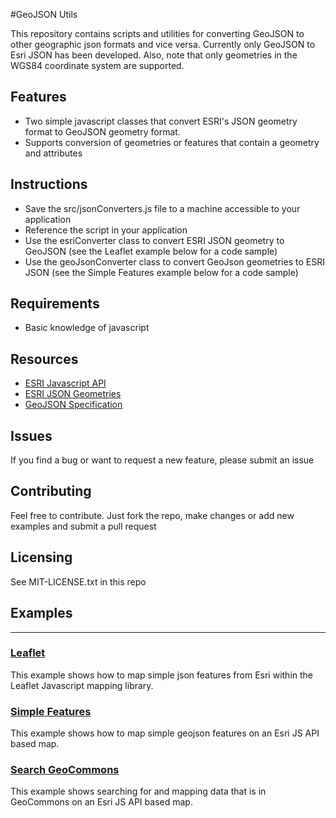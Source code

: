 #GeoJSON Utils

This repository contains scripts and utilities for converting GeoJSON to other geographic json formats and vice versa. Currently only GeoJSON to Esri JSON has been developed. Also, note that only geometries in the WGS84 coordinate system are supported.

## Features

* Two simple javascript classes that convert ESRI's JSON geometry format to GeoJSON geometry format.
* Supports conversion of geometries or features that contain a geometry and attributes

## Instructions

* Save the src/jsonConverters.js file to a machine accessible to your application
* Reference the script in your application
* Use the esriConverter class to convert ESRI JSON geometry to GeoJSON (see the Leaflet example below for a code sample)
* Use the geoJsonConverter class to convert GeoJson geometries to ESRI JSON (see the Simple Features example below for a code sample)

## Requirements

* Basic knowledge of javascript

## Resources

* [ESRI Javascript API](http://help.arcgis.com/en/webapi/javascript/arcgis)
* [ESRI JSON Geometries](http://resources.arcgis.com/en/help/rest/apiref/geometry.html)
* [GeoJSON Specification](http://geojson.org/geojson-spec.html)

## Issues

If you find a bug or want to request a new feature, please submit an issue

## Contributing

Feel free to contribute. Just fork the repo, make changes or add new examples and submit a pull request

## Licensing

See MIT-LICENSE.txt in this repo

## Examples
---------

### [Leaflet](http://esri.github.com/geojson-utils/examples/esri_leaflet.html)
This example shows how to map simple json features from Esri within the Leaflet Javascript mapping library.

### [Simple Features](http://esri.github.com/geojson-utils/examples/test.html)
This example shows how to map simple geojson features on an Esri JS API based map.

### [Search GeoCommons](http://esri.github.com/geojson-utils/examples/esri_geocommons.html)
This example shows searching for and mapping data that is in GeoCommons on an Esri JS API based map.

